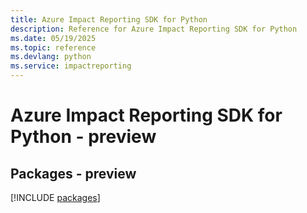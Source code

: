 ```yaml
---
title: Azure Impact Reporting SDK for Python
description: Reference for Azure Impact Reporting SDK for Python
ms.date: 05/19/2025
ms.topic: reference
ms.devlang: python
ms.service: impactreporting
---
```

# Azure Impact Reporting SDK for Python - preview
## Packages - preview
[!INCLUDE [packages](impact-reporting-index.md)]